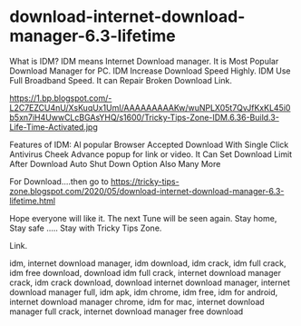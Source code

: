 # download-internet-download-manager-6.3-lifetime
What is IDM? 
IDM means Internet Download manager. It is Most Popular Download Manager for PC. IDM Increase Download Speed Highly. IDM Use Full Broadband Speed. It can Repair Broken Download Link.

https://1.bp.blogspot.com/-L2C7EZCU4nU/XsKuqUx1UmI/AAAAAAAAAKw/wuNPLX05t7QvJfKxKL45i0b5xn7iH4UwwCLcBGAsYHQ/s1600/Tricky-Tips-Zone-IDM.6.36-Build.3-Life-Time-Activated.jpg

Features of IDM:
Al popular Browser Accepted
Download With Single Click
Antivirus Cheek
Advance popup for link or video.
It Can Set Download Limit
After Download Auto Shut Down Option
Also Many More

For Download....then go to https://tricky-tips-zone.blogspot.com/2020/05/download-internet-download-manager-6.3-lifetime.html

Hope everyone will like it. The next Tune will be seen again. Stay home, Stay safe ..... Stay with Tricky Tips Zone.  

Link.

idm, internet download manager, idm download, idm crack, idm full crack, idm free download, download idm full crack, internet download manager crack, idm crack download, download internet download manager, internet download manager full, idm apk, idm chrome, idm free, idm for android, internet download manager chrome, idm for mac, internet download manager full crack, internet download manager free download 
